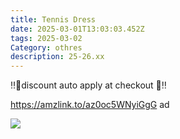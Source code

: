 ```yaml
---
title: Tennis Dress
date: 2025-03-01T13:03:03.452Z
tags: 2025-03-02
Category: othres
description: 25-26.xx
---
```

‼️👣discount auto apply at checkout 👣‼️ 

https://amzlink.to/az0oc5WNyiGgG  ad <!--StartFragment-->

![](https://m.media-amazon.com/images/I/61bHG8cVE+L._AC_SX569_.jpg)

<!--EndFragment-->